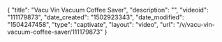 {
    "title": "Vacu Vin Vacuum Coffee Saver",
    "description": "",
    "videoid": "111179873",
    "date_created": "1502923343",
    "date_modified": "1504247458",
    "type": "captivate",
    "layout": "video",
    "url": "\/v\/vacu-vin-vacuum-coffee-saver\/111179873"
}